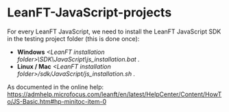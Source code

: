 # LeanFT-JavaScript-projects


For every LeanFT JavaScript, we need to install the LeanFT JavaScript SDK in the testing project folder (this is done once):

* **Windows** _\<LeanFT installation folder\>\SDK\JavaScript\js_installation.bat ._
* **Linux / Mac** _\<LeanFT installation folder\>/sdk/JavaScript/js_installation.sh ._
  
  
As documented in the online help: https://admhelp.microfocus.com/leanft/en/latest/HelpCenter/Content/HowTo/JS-Basic.htm#hp-minitoc-item-0
